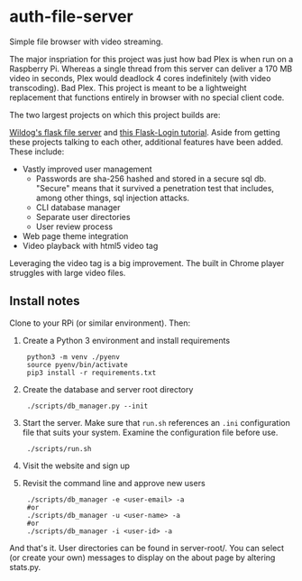 # auth-file-server

Simple file browser with video streaming.

The major inspriation for this project was just how bad Plex is when run on a Raspberry Pi. Whereas a single thread from this server can deliver a 170 MB video in seconds, Plex would deadlock 4 cores indefinitely (with video transcoding). Bad Plex. This project is meant to be a lightweight replacement that functions entirely in browser with no special client code.

The two largest projects on which this project builds are:

[Wildog's flask file server](https://github.com/Wildog/flask-file-server) and [this Flask-Login tutorial](https://www.digitalocean.com/community/tutorials/how-to-add-authentication-to-your-app-with-flask-login). Aside from getting these projects talking to each other, additional features have been added. These include:

- Vastly improved user management
    - Passwords are sha-256 hashed and stored in a secure sql db. "Secure" means that it survived a penetration test that includes, among other things, sql injection attacks.
    - CLI database manager
    - Separate user directories
    - User review process
- Web page theme integration
- Video playback with html5 video tag

Leveraging the video tag is a big improvement. The built in Chrome player struggles with large video files.

## Install notes

Clone to your RPi (or similar environment). Then:

1. Create a Python 3 environment and install requirements

        python3 -m venv ./pyenv
        source pyenv/bin/activate
        pip3 install -r requirements.txt

2. Create the database and server root directory

        ./scripts/db_manager.py --init

3. Start the server. Make sure that `run.sh` references an `.ini` configuration file that suits your system. Examine the configuration file before use.

        ./scripts/run.sh

4. Visit the website and sign up
5. Revisit the command line and approve new users

        ./scripts/db_manager -e <user-email> -a
        #or
        ./scripts/db_manager -u <user-name> -a
        #or
        ./scripts/db_manager -i <user-id> -a

And that's it. User directories can be found in server-root/<user-id>. You can select (or create your own) messages to display on the about page by altering stats.py.
